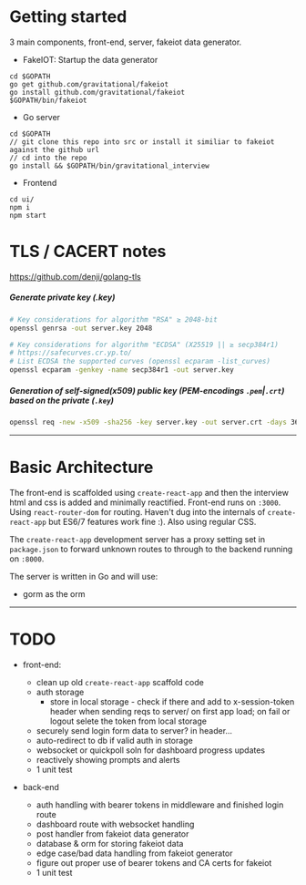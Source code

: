 # Getting started

3 main components, front-end, server, fakeiot data generator. 

- FakeIOT:
Startup the data generator
```
cd $GOPATH
go get github.com/gravitational/fakeiot
go install github.com/gravitational/fakeiot
$GOPATH/bin/fakeiot
```

- Go server
```
cd $GOPATH
// git clone this repo into src or install it similiar to fakeiot against the github url
// cd into the repo
go install && $GOPATH/bin/gravitational_interview
```

- Frontend
```
cd ui/
npm i
npm start
```

# TLS / CACERT notes
https://github.com/denji/golang-tls
##### Generate private key (.key)

```sh
# Key considerations for algorithm "RSA" ≥ 2048-bit
openssl genrsa -out server.key 2048

# Key considerations for algorithm "ECDSA" (X25519 || ≥ secp384r1)
# https://safecurves.cr.yp.to/
# List ECDSA the supported curves (openssl ecparam -list_curves)
openssl ecparam -genkey -name secp384r1 -out server.key
```

##### Generation of self-signed(x509) public key (PEM-encodings `.pem`|`.crt`) based on the private (`.key`)

```sh
openssl req -new -x509 -sha256 -key server.key -out server.crt -days 3650
```

---

# Basic Architecture
The front-end is scaffolded using `create-react-app` and then the interview html and css is added and minimally reactified. 
Front-end runs on `:3000`.  
Using `react-router-dom` for routing. 
Haven't dug into the internals of `create-react-app` but ES6/7 features work fine :).
Also using regular CSS.

The `create-react-app` development server has a proxy setting set in `package.json` to forward unknown routes to through to the backend running on `:8000`.  

The server is written in Go and will use:
- gorm as the orm

---

# TODO
- front-end:
    - clean up old `create-react-app` scaffold code
    - auth storage
        - store in local storage - check if there and add to x-session-token header when sending reqs to server/ on first app load; on fail or logout selete the token from local storage
    - securely send login form data to server? in header...
    - auto-redirect to db if valid auth in storage
    - websocket or quickpoll soln for dashboard progress updates
    - reactively showing prompts and alerts
    - 1 unit test

- back-end
    - auth handling with bearer tokens in middleware and finished login route
    - dashboard route with websocket handling
    - post handler from fakeiot data generator
    - database & orm for storing fakeiot data
    - edge case/bad data handling from fakeiot generator
    - figure out proper use of bearer tokens and CA certs for fakeiot
    -  1 unit test
